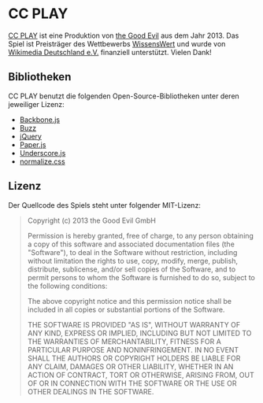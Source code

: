 # CC PLAY

[CC PLAY](http://ccplay.de) ist eine Produktion von [the Good Evil](http://thegoodevil.com/) aus dem Jahr 2013. Das Spiel ist Preisträger des Wettbewerbs [WissensWert](http://www.wikimedia.de/wiki/WissensWert) und wurde von [Wikimedia Deutschland e.V.](http://www.wikimedia.de/) finanziell unterstützt. Vielen Dank!

## Bibliotheken

CC PLAY benutzt die folgenden Open-Source-Bibliotheken unter deren jeweiliger Lizenz:

* [Backbone.js](http://backbonejs.org)
* [Buzz](http://buzz.jaysalvat.com/)
* [jQuery](http://jquery.com)
* [Paper.js](http://paperjs.org)
* [Underscore.js](http://underscorejs.org)
* [normalize.css](http://necolas.github.com/normalize.css/)

## Lizenz

Der Quellcode des Spiels steht unter folgender MIT-Lizenz:

> Copyright (c) 2013 the Good Evil GmbH
> 
> Permission is hereby granted, free of charge, to any person obtaining a copy of this software and associated documentation files (the "Software"), to deal in the Software without restriction, including without limitation the rights to use, copy, modify, merge, publish, distribute, sublicense, and/or sell copies of the Software, and to permit persons to whom the Software is furnished to do so, subject to the following conditions:
> 
> The above copyright notice and this permission notice shall be included in all copies or substantial portions of the Software.
> 
> THE SOFTWARE IS PROVIDED "AS IS", WITHOUT WARRANTY OF ANY KIND, EXPRESS OR IMPLIED, INCLUDING BUT NOT LIMITED TO THE WARRANTIES OF MERCHANTABILITY, FITNESS FOR A PARTICULAR PURPOSE AND NONINFRINGEMENT. IN NO EVENT SHALL THE AUTHORS OR COPYRIGHT HOLDERS BE LIABLE FOR ANY CLAIM, DAMAGES OR OTHER LIABILITY, WHETHER IN AN ACTION OF CONTRACT, TORT OR OTHERWISE, ARISING FROM, OUT OF OR IN CONNECTION WITH THE SOFTWARE OR THE USE OR OTHER DEALINGS IN THE SOFTWARE.
